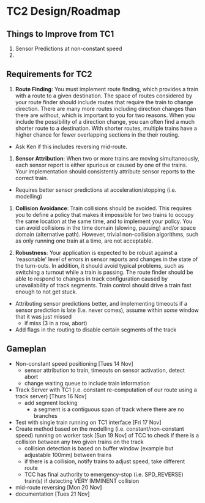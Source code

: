 # TC2 Design/Roadmap

## Things to Improve from TC1
1. Sensor Predictions at non-constant speed
1.

## Requirements for TC2
1. **Route Finding**: You must implement route finding, which provides a train with a route to a given destination. The space of routes considered by your route finder should include routes that require the train to change direction. There are many more routes including direction changes than there are without, which is important to you for two reasons. When you include the possibility of a direction change, you can often find a much shorter route to a destination. With shorter routes, multiple trains have a higher chance for fewer overlapping sections in the their routing.
- Ask Ken if this includes reversing mid-route.

1. **Sensor Attribution**: When two or more trains are moving simultaneously, each sensor report is either spurious or caused by one of the trains. Your implementation should consistently attribute sensor reports to the correct train.
- Requires better sensor predictions at acceleration/stopping (i.e. modelling)

1. **Collision Avoidance**: Train collisions should be avoided. This requires you to define a policy that makes it impossible for two trains to occupy the same location at the same time, and to implement your policy. You can avoid collisions in the time domain (slowing, pausing) and/or space domain (alternative path). However, trivial non-collision algorithms, such as only running one train at a time, are not acceptable.

1. **Robustness**: Your application is expected to be robust against a 'reasonable' level of errors in sensor reports and changes in the state of the turn-outs. In addition, it should avoid typical problems, such as switching a turnout while a train is passing. The route finder should be able to respond to changes in track configuration caused by unavailability of track segments. Train control should drive a train fast enough to not get stuck.
- Attributing sensor predictions better, and implementing timeouts if a sensor prediction is late (I.e. never comes), assume within _some_ window that it was just missed
    - if miss (3 in a row, abort)
- Add flags in the routing to disable certain segments of the track

## Gameplan
- Non-constant speed positioning [Tues 14 Nov]
    - sensor attribution to train, timeouts on sensor activation, detect abort
    - change waiting queue to include train information
- Track Server with TC1 (i.e. constant re-computation of our route using a track server) [Thurs 16 Nov]
    - add segment locking
        - a segment is a contiguous span of track where there are no branches
- Test with single train running on TC1 interface [Fri 17 Nov]
- Create method based on the modelling (i.e. constant/non-constant speed) running on worker task [Sun 19 Nov]
of TCC to check if there is a collision between any two given trains on the track
    - collision detection is based on buffer window (example but adjustable 100mm) between trains
    - if there is a collision, notify trains to adjust speed, take different route
    - TCC has final authority to emergency-stop (i.e. SPD_REVERSE) train(s) if detecting VERY IMMINENT collision
- mid-route reversing [Mon 20 Nov]
- documentation [Tues 21 Nov]

